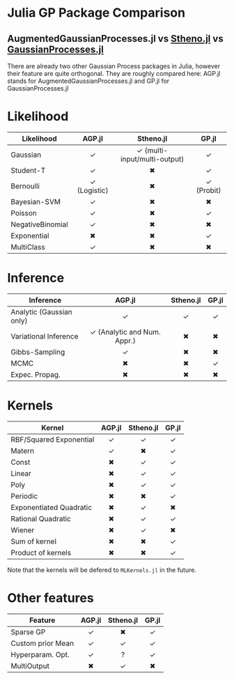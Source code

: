# Julia GP Package Comparison

## AugmentedGaussianProcesses.jl vs [Stheno.jl](https://github.com/willtebbutt/Stheno.jl) vs [GaussianProcesses.jl](https://github.com/STOR-i/GaussianProcesses.jl)

There are already two other Gaussian Process packages in Julia, however their feature are quite orthogonal. They are roughly compared here:
AGP.jl stands for AugmentedGaussianProcesses.jl and GP.jl for GaussianProcesses.jl

# Likelihood

| Likelihood | AGP.jl | Stheno.jl | GP.jl |
| --- | :-: | :-: | :-: |
| Gaussian | ✓ | ✓ (multi-input/multi-output) | ✓ |
| Student-T | ✓ | ✖ | ✓ |
| Bernoulli | ✓ (Logistic) | ✖ | ✓ (Probit) |
| Bayesian-SVM  | ✓ | ✖ |  ✖ |
| Poisson  | ✓ | ✖ | ✓ |
| NegativeBinomial  | ✓ | ✖ | ✖ |
| Exponential | ✖ | ✖ | ✓ |
| MultiClass | ✓ | ✖ | ✖ |

# Inference

| Inference | AGP.jl | Stheno.jl | GP.jl |
| --- | :-: | :-: | :-: |
| Analytic (Gaussian only) | ✓ | ✓ | ✓ |
| Variational Inference | ✓ (Analytic and Num. Appr.)  | ✖ | ✖ |
| Gibbs-Sampling | ✓  |   ✖  |   ✖  |
| MCMC |  ✖ | ✖  | ✓ |
| Expec. Propag.  |  ✖ | ✖  | ✖  |

# Kernels

| Kernel| AGP.jl | Stheno.jl | GP.jl |
| --- | :-: | :-: | :-: |
| RBF/Squared Exponential | ✓ | ✓ | ✓ |
| Matern  | ✓ | ✖ | ✓ |
| Const | ✖ | ✓ | ✓ |
| Linear | ✖ | ✓ | ✓  |
| Poly  | ✖ | ✓ | ✓ |
| Periodic  | ✖ | ✖ | ✓ |
| Exponentiated Quadratic  | ✖ | ✓ | ✖ |
| Rational Quadratic | ✖ | ✓ | ✓ |
| Wiener | ✖ | ✓ | ✖ |
| Sum of kernel | ✖ | ✖ | ✓ |
| Product of kernels | ✖ | ✖ | ✓ |

Note that the kernels will be defered to `MLKernels.jl` in the future.

# Other features

| Feature | AGP.jl | Stheno.jl | GP.jl |
| --- | :-: | :-: | :-: |
| Sparse GP | ✓ | ✖ | ✓  |
| Custom prior Mean | ✓ | ✓ | ✓ |
| Hyperparam. Opt. | ✓ | ? | ✓ |
| MultiOutput | ✖ | ✓ | ✖ |
